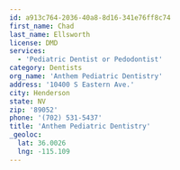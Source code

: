 ```yaml
---
id: a913c764-2036-40a8-8d16-341e76ff8c74
first_name: Chad
last_name: Ellsworth
license: DMD
services:
  - 'Pediatric Dentist or Pedodontist'
category: Dentists
org_name: 'Anthem Pediatric Dentistry'
address: '10400 S Eastern Ave.'
city: Henderson
state: NV
zip: '89052'
phone: '(702) 531-5437'
title: 'Anthem Pediatric Dentistry'
_geoloc:
  lat: 36.0026
  lng: -115.109
---
```

